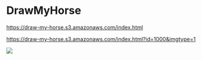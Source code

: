 # DrawMyHorse


https://draw-my-horse.s3.amazonaws.com/index.html

https://draw-my-horse.s3.amazonaws.com/index.html?id=1000&imgtype=1


![](https://draw-my-horse.s3.eu-central-1.amazonaws.com/qr_id1000_type1.png)